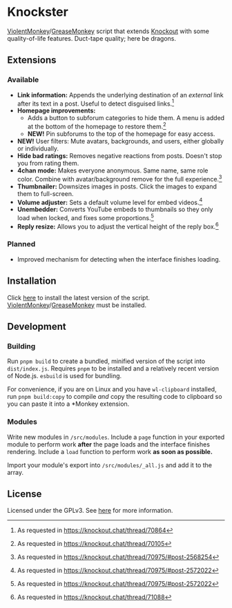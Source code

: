 # Knockster

[ViolentMonkey](https://violentmonkey.github.io/)/[GreaseMonkey](https://addons.mozilla.org/en-US/firefox/addon/greasemonkey/) script that extends [Knockout](https://knockout.chat) with some quality-of-life features. Duct-tape quality; here be dragons.

## Extensions

### Available

- **Link information:** Appends the underlying destination of an _external_ link after its text in a post. Useful to detect disguised links.[^1]
- **Homepage improvements:**
  - Adds a button to subforum categories to hide them. A menu is added at the bottom of the homepage to restore them.[^2]
  - **NEW!** Pin subforums to the top of the homepage for easy access.
- **NEW!** User filters: Mute avatars, backgrounds, and users, either globally or individually.
- **Hide bad ratings:** Removes negative reactions from posts. Doesn't stop you from rating them.
- **4chan mode:** Makes everyone anonymous. Same name, same role color. Combine with avatar/background remove for the full experience.[^4]
- **Thumbnailer:** Downsizes images in posts. Click the images to expand them to full-screen.
- **Volume adjuster:** Sets a default volume level for embed videos.[^5]
- **Unembedder:** Converts YouTube embeds to thumbnails so they only load when locked, and fixes some proportions.[^5]
- **Reply resize:** Allows you to adjust the vertical height of the reply box.[^6]

### Planned

- Improved mechanism for detecting when the interface finishes loading.

## Installation

Click [here](https://github.com/loukamb/Knockster/releases/latest/download/index.user.js) to install the latest version of the script. [ViolentMonkey](https://violentmonkey.github.io/)/[GreaseMonkey](https://addons.mozilla.org/en-US/firefox/addon/greasemonkey/) must be installed.

## Development

### Building

Run `pnpm build` to create a bundled, minified version of the script into `dist/index.js`. Requires `pnpm` to be installed and a relatively recent version of Node.js. `esbuild` is used for bundling.

For convenience, if you are on Linux and you have `wl-clipboard` installed, run `pnpm build:copy` to compile _and_ copy the resulting code to clipboard so you can paste it into a \*Monkey extension.

### Modules

Write new modules in `/src/modules`. Include a `page` function in your exported module to perform work **after** the page loads and the interface finishes rendering. Include a `load` function to perform work **as soon as possible.**

Import your module's export into `/src/modules/_all.js` and add it to the array.

## License

Licensed under the GPLv3. See [here](./LICENSE) for more information.

[^1]: As requested in https://knockout.chat/thread/70864
[^2]: As requested in https://knockout.chat/thread/70105
[^3]: As requested in https://knockout.chat/thread/70212
[^4]: As requested in https://knockout.chat/thread/70975/#post-2568254
[^5]: As requested in https://knockout.chat/thread/70975/#post-2572022
[^6]: As requested in https://knockout.chat/thread/71088
